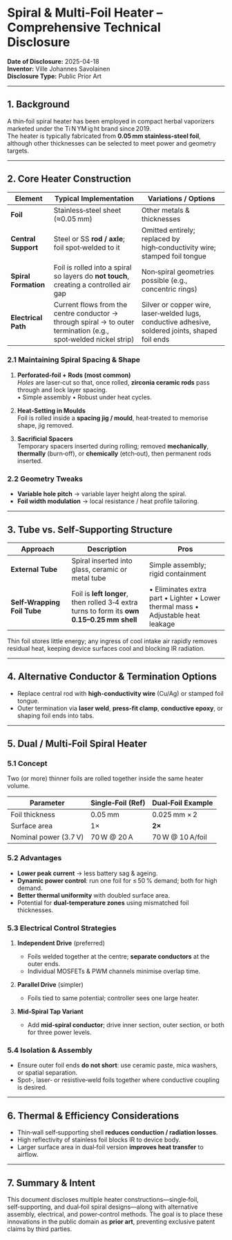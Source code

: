 # Spiral & Multi‑Foil Heater – Comprehensive Technical Disclosure

**Date of Disclosure:** 2025-04-18  
**Inventor:** Ville Johannes Savolainen  
**Disclosure Type:** Public Prior Art

---

## 1. Background

A thin‑foil spiral heater has been employed in compact herbal vaporizers marketed under the Ti N YM ig ht brand since 2019.  
The heater is typically fabricated from **0.05 mm stainless‑steel foil**, although other thicknesses can be selected to meet power and geometry targets.

---

## 2. Core Heater Construction

| Element | Typical Implementation | Variations / Options |
|---------|------------------------|----------------------|
| **Foil** | Stainless‑steel sheet (≈0.05 mm) | Other metals & thicknesses |
| **Central Support** | Steel or SS **rod / axle**; foil spot‑welded to it | Omitted entirely; replaced by high‑conductivity wire; stamped foil tongue |
| **Spiral Formation** | Foil is rolled into a spiral so layers do **not touch**, creating a controlled air gap | Non‑spiral geometries possible (e.g., concentric rings) |
| **Electrical Path** | Current flows from the centre conductor → through spiral → to outer termination (e.g., spot‑welded nickel strip) | Silver or copper wire, laser‑welded lugs, conductive adhesive, soldered joints, shaped foil ends |

### 2.1 Maintaining Spiral Spacing & Shape

1. **Perforated‑foil + Rods (most common)**  
   *Holes* are laser‑cut so that, once rolled, **zirconia ceramic rods** pass through and lock layer spacing.  
   • Simple assembly • Robust under heat cycles.

2. **Heat‑Setting in Moulds**  
   Foil is rolled inside a **spacing jig / mould**, heat‑treated to memorise shape, jig removed.

3. **Sacrificial Spacers**  
   Temporary spacers inserted during rolling; removed **mechanically**, **thermally** (burn‑off), or **chemically** (etch‑out), then permanent rods inserted.

### 2.2 Geometry Tweaks

- **Variable hole pitch** → variable layer height along the spiral.  
- **Foil width modulation** → local resistance / heat profile tailoring.

---

## 3. Tube vs. Self‑Supporting Structure

| Approach | Description | Pros |
|----------|-------------|------|
| **External Tube** | Spiral inserted into glass, ceramic or metal tube | Simple assembly; rigid containment |
| **Self‑Wrapping Foil Tube** | Foil is **left longer**, then rolled 3‑4 extra turns to form its **own 0.15–0.25 mm shell** | • Eliminates extra part • Lighter • Lower thermal mass • Adjustable heat leakage |

Thin foil stores little energy; any ingress of cool intake air rapidly removes residual heat, keeping device surfaces cool and blocking IR radiation.

---

## 4. Alternative Conductor & Termination Options

- Replace central rod with **high‑conductivity wire** (Cu/Ag) or stamped foil tongue.  
- Outer termination via **laser weld**, **press‑fit clamp**, **conductive epoxy**, or shaping foil ends into tabs.

---

## 5. Dual / Multi‑Foil Spiral Heater

### 5.1 Concept

Two (or more) thinner foils are rolled together inside the same heater volume.

| Parameter                  | Single‑Foil (Ref) | Dual‑Foil Example |
|----------------------------|-------------------|-------------------|
| Foil thickness             | 0.05 mm           | 0.025 mm × 2      |
| Surface area               | 1×                | **2×**            |
| Nominal power (3.7 V)      | 70 W @ 20 A       | 70 W @ 10 A/foil  |

### 5.2 Advantages

- **Lower peak current** → less battery sag & ageing.  
- **Dynamic power control**: run one foil for ≤ 50 % demand; both for high demand.  
- **Better thermal uniformity** with doubled surface area.  
- Potential for **dual‑temperature zones** using mismatched foil thicknesses.

### 5.3 Electrical Control Strategies

1. **Independent Drive** (preferred)  
   - Foils welded together at the centre; **separate conductors** at the outer ends.  
   - Individual MOSFETs & PWM channels minimise overlap time.

2. **Parallel Drive** (simpler)  
   - Foils tied to same potential; controller sees one large heater.

3. **Mid‑Spiral Tap Variant**  
   - Add **mid‑spiral conductor**; drive inner section, outer section, or both for three power levels.

### 5.4 Isolation & Assembly

- Ensure outer foil ends **do not short**: use ceramic paste, mica washers, or spatial separation.  
- Spot‑, laser‑ or resistive‑weld foils together where conductive coupling is desired.

---

## 6. Thermal & Efficiency Considerations

- Thin‑wall self‑supporting shell **reduces conduction / radiation losses**.  
- High reflectivity of stainless foil blocks IR to device body.  
- Larger surface area in dual‑foil version **improves heat transfer** to airflow.

---

## 7. Summary & Intent

This document discloses multiple heater constructions—single‑foil, self‑supporting, and dual‑foil spiral designs—along with alternative assembly, electrical, and power‑control methods. The goal is to place these innovations in the public domain as **prior art**, preventing exclusive patent claims by third parties.

